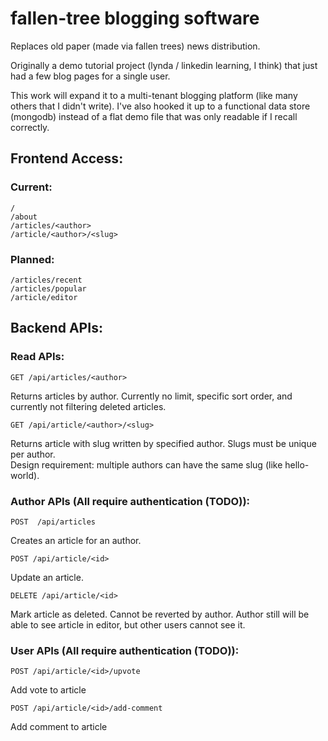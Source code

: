 # fallen-tree blogging software

Replaces old paper (made via fallen trees) news distribution.

Originally a demo tutorial project (lynda / linkedin learning, I think) that just had a few blog pages for a single user.

This work will expand it to a multi-tenant blogging platform (like many others that I didn't write). I've also hooked it up to a functional data store (mongodb) instead of a flat demo file that was only readable if I recall correctly.

## Frontend Access:
### Current:
    /
    /about
    /articles/<author>
    /article/<author>/<slug>
### Planned:
    /articles/recent
    /articles/popular
    /article/editor

## Backend APIs:
### Read APIs:
    GET /api/articles/<author>

Returns articles by author. Currently no limit, specific sort order, and currently not filtering deleted articles.

    GET /api/article/<author>/<slug>
Returns article with slug written by specified author. Slugs must be unique per author.  
Design requirement: multiple authors can have the same slug (like hello-world).

### Author APIs (All require authentication (TODO)):
    POST  /api/articles
Creates an article for an author.

    POST /api/article/<id>
Update an article.

    DELETE /api/article/<id>
Mark article as deleted. Cannot be reverted by author.
Author still will be able to see article in editor, but other users cannot see it.

### User APIs (All require authentication (TODO)):
    POST /api/article/<id>/upvote
Add vote to article

    POST /api/article/<id>/add-comment
Add comment to article

